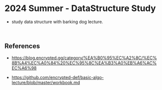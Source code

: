 # 2024 Summer - DataStructure Study
- study data structure with barking dog lecture.

<br>


## References
- https://blog.encrypted.gg/category/%EA%B0%95%EC%A2%8C/%EC%8B%A4%EC%A0%84%20%EC%95%8C%EA%B3%A0%EB%A6%AC%EC%A6%98

- https://github.com/encrypted-def/basic-algo-lecture/blob/master/workbook.md